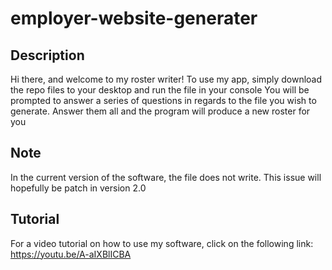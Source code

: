 # employer-website-generater

## Description
Hi there, and welcome to my roster writer!
To use my app, simply download the repo files to your desktop and run the file in your console
You will be prompted to answer a series of questions in regards to the file you wish to generate. Answer them all and the program will produce a new roster for you

## Note
In the current version of the software, the file does not write. This issue will hopefully be patch in version 2.0

## Tutorial
For a video tutorial on how to use my software, click on the following link:
https://youtu.be/A-aIXBlICBA
